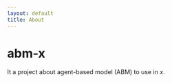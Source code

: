 ```yaml
---
layout: default
title: About
---
```

# abm-x

It a project about agent-based model (ABM) to use in <i>x</i>.
